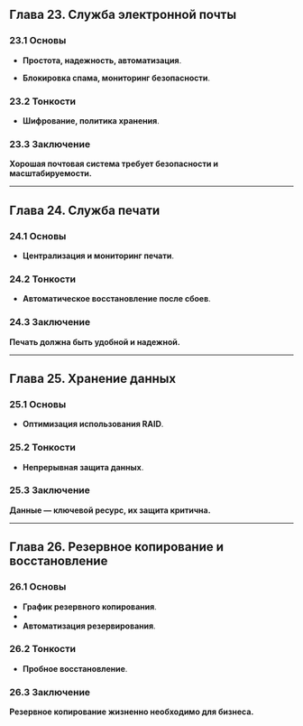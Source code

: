 ## Глава 23. Служба электронной почты

### 23.1 Основы

- **Простота, надежность, автоматизация**.

- **Блокировка спама, мониторинг безопасности**.

### 23.2 Тонкости

- **Шифрование, политика хранения**.

### 23.3 Заключение

**Хорошая почтовая система требует безопасности и масштабируемости.**

---

## Глава 24. Служба печати

### 24.1 Основы

- **Централизация и мониторинг печати**.

### 24.2 Тонкости

- **Автоматическое восстановление после сбоев**.

### 24.3 Заключение

**Печать должна быть удобной и надежной.**

---

## Глава 25. Хранение данных

### 25.1 Основы

- **Оптимизация использования RAID**.

### 25.2 Тонкости

- **Непрерывная защита данных**.

### 25.3 Заключение

**Данные — ключевой ресурс, их защита критична.**

---

## Глава 26. Резервное копирование и восстановление

### 26.1 Основы

- **График резервного копирования**.
- 
- **Автоматизация резервирования**.

### 26.2 Тонкости

- **Пробное восстановление**.

### 26.3 Заключение

**Резервное копирование жизненно необходимо для бизнеса.**
